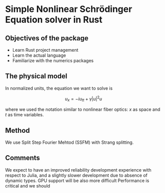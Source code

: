 # Simple Nonlinear Schrödinger Equation solver in Rust
## Objectives of the package
- Learn Rust project management 
- Learn the actual language
- Familiarize with the numerics packages

## The physical model
In normalized units, the equation we want to solve is 
```math
u_x = -iu_{tt}+\gamma|u|^2u 
```
where we used the notation similar to nonlinear fiber optics: $x$ as space and $t$ as time variables.

## Method
We use Split Step Fourier Mehtod (SSFM) with Strang splitting.
## Comments
We expect to have an improved reliability development experience with respect to Julia,
and a slightly slower development due to absence of dynamic types.
GPU support will be also more difficult
Performance is critical and we should  


